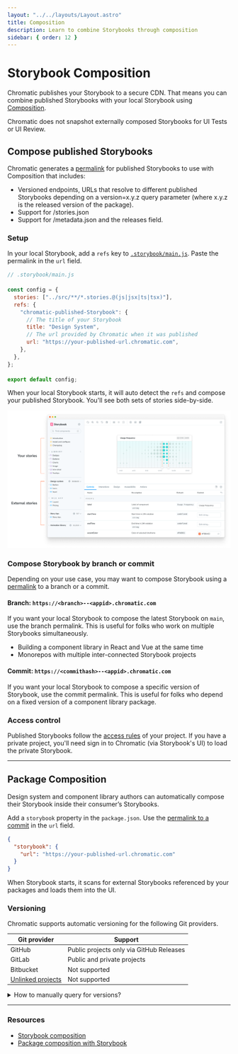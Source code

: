 ```yaml
---
layout: "../../layouts/Layout.astro"
title: Composition
description: Learn to combine Storybooks through composition
sidebar: { order: 12 }
---
```


# Storybook Composition

Chromatic publishes your Storybook to a secure CDN. That means you can combine published Storybooks with your local Storybook using [Composition](https://storybook.js.org/docs/react/sharing/storybook-composition).

<div class="aside">Chromatic does not snapshot externally composed Storybooks for UI Tests or UI Review.</div>

## Compose published Storybooks

Chromatic generates a [permalink](/docs/permalinks) for published Storybooks to use with Composition that includes:

- Versioned endpoints, URLs that resolve to different published Storybooks depending on a version=x.y.z query parameter (where x.y.z is the released version of the package).
- Support for /stories.json
- Support for /metadata.json and the releases field.

### Setup

In your local Storybook, add a `refs` key to [`.storybook/main.js`](https://storybook.js.org/docs/react/configure/overview#configure-story-rendering). Paste the permalink in the `url` field.

```js
// .storybook/main.js

const config = {
  stories: ["../src/**/*.stories.@(js|jsx|ts|tsx)"],
  refs: {
    "chromatic-published-Storybook": {
      // The title of your Storybook
      title: "Design System",
      // The url provided by Chromatic when it was published
      url: "https://your-published-url.chromatic.com",
    },
  },
};

export default config;
```

When your local Storybook starts, it will auto detect the `refs` and compose your published Storybook. You'll see both sets of stories side-by-side.

![Multiple Storybooks combined through composition](../../images/reference-external-storybooks-composition.png)

### Compose Storybook by branch or commit

Depending on your use case, you may want to compose Storybook using a [permalink](/docs/permalinks) to a branch or a commit.

#### Branch: `https://<branch>--<appid>.chromatic.com`

If you want your local Storybook to compose the latest Storybook on `main`, use the branch permalink. This is useful for folks who work on multiple Storybooks simultaneously.

- Building a component library in React and Vue at the same time
- Monorepos with multiple inter-connected Storybook projects

#### Commit: `https://<commithash>--<appid>.chromatic.com`

If you want your local Storybook to compose a specific version of Storybook, use the commit permalink. This is useful for folks who depend on a fixed version of a component library package.

### Access control

Published Storybooks follow the [access rules](/docs/access) of your project. If you have a private project, you'll need sign in to Chromatic (via Storybook's UI) to load the private Storybook.

---

## Package Composition

Design system and component library authors can automatically compose their Storybook inside their consumer’s Storybooks.

Add a `storybook` property in the `package.json`. Use the [permalink to a commit](#compose-storybook-by-branch-or-commit) in the `url` field.

```json
{
  "storybook": {
    "url": "https://your-published-url.chromatic.com"
  }
}
```

When Storybook starts, it scans for external Storybooks referenced by your packages and loads them into the UI.

### Versioning

Chromatic supports automatic versioning for the following Git providers.

| Git provider                                        | Support                                  |
| --------------------------------------------------- | ---------------------------------------- |
| GitHub                                              | Public projects only via GitHub Releases |
| GitLab                                              | Public and private projects              |
| Bitbucket                                           | Not supported                            |
| [Unlinked projects](/docs/access#unlinked-projects) | Not supported                            |

<details>
  <summary>How to manually query for versions?</summary>

If automatic versioning isn't supported for your Git provider, you can still get version information by manually updating your `package.json` with the permalink of the current published Storybook (e.g. `https://<commithash>--<appid>.chromatic.com`).

Use the `/metadata.json` endpoint to get additional information about the deployed Storybook version. It will output a response similar to the example below:

```json
{
  "versions": {
    "v0.1.1": "https://your-published-url.chromatic.com"
  }
}
```

</details>

---

### Resources

- [Storybook composition](https://storybook.js.org/docs/react/sharing/storybook-composition)
- [Package composition with Storybook](https://storybook.js.org/docs/react/sharing/package-composition)
